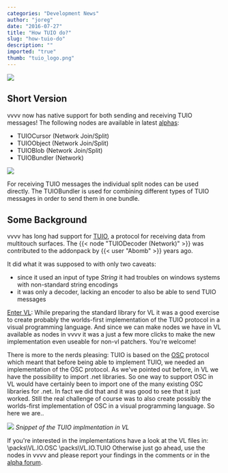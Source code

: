 ```yaml
---
categories: "Development News"
author: "joreg"
date: "2016-07-27"
title: "How TUIO do?"
slug: "how-tuio-do"
description: ""
imported: "true"
thumb: "tuio_logo.png"
---
```



![](tuio_logo.png)

## Short Version
vvvv now has native support for both sending and receiving TUIO messages!
The following nodes are available in latest [alphas](https://vvvv.org/downloads/previews):
* TUIOCursor (Network Join/Split)
* TUIOObject (Network Join/Split)
* TUIOBlob (Network Join/Split)
* TUIOBundler (Network)

![](tuio.gif) 

For receiving TUIO messages the individual split nodes can be used directly. The TUIOBundler is used for combining different types of TUIO messages in order to send them in one bundle. 

## Some Background
vvvv has long had support for [TUIO](http://tuio.org), a protocol for receiving data from multitouch surfaces. The {{< node "TUIODecoder (Network)" >}}  was contributed to the addonpack by {{< user "Abomb" >}} years ago. 

It did what it was supposed to with only two caveats: 
* since it used an input of type *String* it had troubles on windows systems with non-standard string encodings
* it was only a decoder, lacking an encoder to also be able to send TUIO messages

[Enter VL](https://betadocs.vvvv.org/using-vvvv/vl.html): While preparing the standard library for VL it was a good exercise to create probably the worlds-first implementation of the TUIO protocol in a visual programming language. And since we can make nodes we have in VL available as nodes in vvvv it was a just a few more clicks to make the new implementation even useable for non-vl patchers. You're welcome!

There is more to the nerds pleasing: TUIO is based on the [OSC](http://opensoundcontrol.org) protocol which meant that before being able to implement TUIO, we needed an implementation of the OSC protocol. As we've pointed out before, in VL we have the possibility to import .net libraries. So one way to support OSC in VL would have certainly been to import one of the many existing OSC libraries for .net. In fact we did that and it was good to see that it just worked. Still the real challenge of course was to also create possibly the worlds-first implementation of OSC in a visual programming language. So here we are..

![](tuio-vl.png)
*Snippet of the TUIO implmentation in VL*

If you're interested in the implementations have a look at the VL files in:
 \packs\VL.IO.OSC
 \packs\VL.IO.TUIO
Otherwise just go ahead, use the nodes in vvvv and please report your findings in the comments or in the [alpha forum](https://discourse.vvvv.org).


